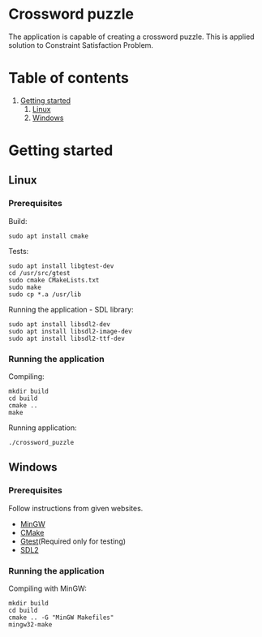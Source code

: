 # Crossword puzzle
The application is capable of creating a crossword puzzle. This is applied solution to Constraint Satisfaction Problem.

# Table of contents
1. [Getting started](#getting_started)
	1. [Linux](#gtstLinux)
	2. [Windows](#gtstWindows)

# Getting started <a name="getting_started"></a>
## Linux <a name="gtstLinux"></a>
### Prerequisites
Build:
```
sudo apt install cmake
```
Tests:
```
sudo apt install libgtest-dev
cd /usr/src/gtest
sudo cmake CMakeLists.txt
sudo make
sudo cp *.a /usr/lib
```
Running the application - SDL library:
```
sudo apt install libsdl2-dev
sudo apt install libsdl2-image-dev
sudo apt install libsdl2-ttf-dev
```

### Running the application 
Compiling:
```
mkdir build
cd build
cmake ..
make
```
Running application:
```
./crossword_puzzle
```

## Windows <a name="gtstWindows"></a>
### Prerequisites
Follow instructions from given websites.
* [MinGW](https://sourceforge.net/projects/mingw-w64/ "MinGW-w64 for Windows 32 and 64 bit.")
* [CMake](https://cmake.org/download/ "CMake download official website.")
* [Gtest](https://github.com/iat-cener/tonatiuh/wiki/Installing-Google-Test-For-Windows "Installing GoogleTest for Windows.")(Required only for testing)
* [SDL2](https://www.libsdl.org/download-2.0.php "Download SDL2 library for Windows.")

### Running the application 
Compiling with MinGW:
```
mkdir build
cd build
cmake .. -G "MinGW Makefiles"
mingw32-make
```